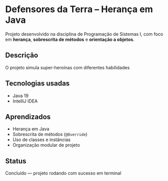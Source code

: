 # Defensores da Terra – Herança em Java

Projeto desenvolvido na disciplina de Programação de Sistemas I, com foco em **herança**, **sobrescrita de métodos** e **orientação a objetos**.

##  Descrição
O projeto simula super-heroínas com diferentes habilidades

##  Tecnologias usadas
- Java 19
- IntelliJ IDEA

## Aprendizados
- Herança em Java
- Sobrescrita de métodos (`@Override`)
- Uso de classes e instâncias
- Organização modular de projeto

## Status
Concluído — projeto rodando com sucesso em terminal
